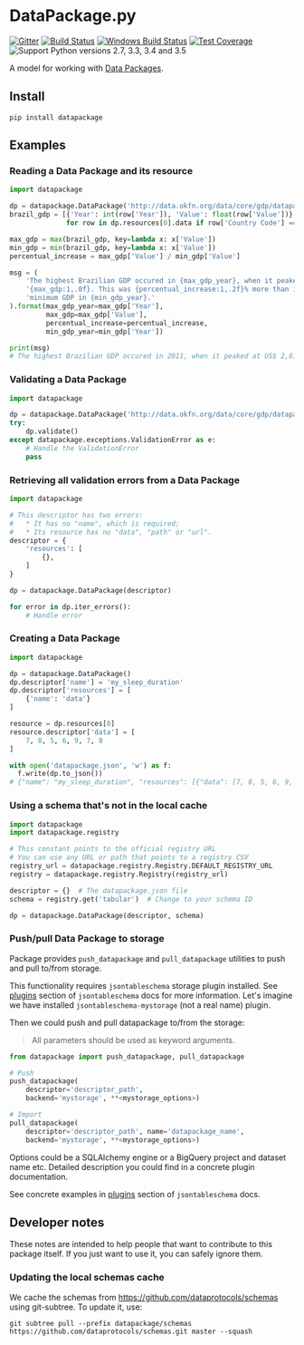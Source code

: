 # DataPackage.py

[![Gitter](https://img.shields.io/gitter/room/frictionlessdata/chat.svg)](https://gitter.im/frictionlessdata/chat)
[![Build Status](https://travis-ci.org/frictionlessdata/datapackage-py.svg?branch=master)](https://travis-ci.org/frictionlessdata/datapackage-py)
[![Windows Build Status](https://ci.appveyor.com/api/projects/status/github/frictionlessdata/datapackage-py?branch=master&svg=true)](https://ci.appveyor.com/project/vitorbaptista/datapackage-py)
[![Test Coverage](https://coveralls.io/repos/frictionlessdata/datapackage-py/badge.svg?branch=master&service=github)](https://coveralls.io/github/frictionlessdata/datapackage-py)
![Support Python versions 2.7, 3.3, 3.4 and 3.5](https://img.shields.io/badge/python-2.7%2C%203.3%2C%203.4%2C%203.5-blue.svg)

A model for working with [Data Packages].

  [Data Packages]: http://dataprotocols.org/data-packages/

## Install

```
pip install datapackage
```

## Examples


### Reading a Data Package and its resource

```python
import datapackage

dp = datapackage.DataPackage('http://data.okfn.org/data/core/gdp/datapackage.json')
brazil_gdp = [{'Year': int(row['Year']), 'Value': float(row['Value'])}
              for row in dp.resources[0].data if row['Country Code'] == 'BRA']

max_gdp = max(brazil_gdp, key=lambda x: x['Value'])
min_gdp = min(brazil_gdp, key=lambda x: x['Value'])
percentual_increase = max_gdp['Value'] / min_gdp['Value']

msg = (
    'The highest Brazilian GDP occured in {max_gdp_year}, when it peaked at US$ '
    '{max_gdp:1,.0f}. This was {percentual_increase:1,.2f}% more than its '
    'minimum GDP in {min_gdp_year}.'
).format(max_gdp_year=max_gdp['Year'],
         max_gdp=max_gdp['Value'],
         percentual_increase=percentual_increase,
         min_gdp_year=min_gdp['Year'])

print(msg)
# The highest Brazilian GDP occured in 2011, when it peaked at US$ 2,615,189,973,181. This was 172.44% more than its minimum GDP in 1960.
```

### Validating a Data Package

```python
import datapackage

dp = datapackage.DataPackage('http://data.okfn.org/data/core/gdp/datapackage.json')
try:
    dp.validate()
except datapackage.exceptions.ValidationError as e:
    # Handle the ValidationError
    pass
```

### Retrieving all validation errors from a Data Package

```python
import datapackage

# This descriptor has two errors:
#   * It has no "name", which is required;
#   * Its resource has no "data", "path" or "url".
descriptor = {
    'resources': [
        {},
    ]
}

dp = datapackage.DataPackage(descriptor)

for error in dp.iter_errors():
    # Handle error
```

### Creating a Data Package

```python
import datapackage

dp = datapackage.DataPackage()
dp.descriptor['name'] = 'my_sleep_duration'
dp.descriptor['resources'] = [
    {'name': 'data'}
]

resource = dp.resources[0]
resource.descriptor['data'] = [
    7, 8, 5, 6, 9, 7, 8
]

with open('datapackage.json', 'w') as f:
  f.write(dp.to_json())
# {"name": "my_sleep_duration", "resources": [{"data": [7, 8, 5, 6, 9, 7, 8], "name": "data"}]}
```

### Using a schema that's not in the local cache

```python
import datapackage
import datapackage.registry

# This constant points to the official registry URL
# You can use any URL or path that points to a registry CSV
registry_url = datapackage.registry.Registry.DEFAULT_REGISTRY_URL
registry = datapackage.registry.Registry(registry_url)

descriptor = {}  # The datapackage.json file
schema = registry.get('tabular')  # Change to your schema ID

dp = datapackage.DataPackage(descriptor, schema)
```

### Push/pull Data Package to storage

Package provides `push_datapackage` and `pull_datapackage` utilities to
push and pull to/from storage.

This functionality requires `jsontableschema` storage plugin installed. See
[plugins](#https://github.com/frictionlessdata/jsontableschema-py#plugins)
section of `jsontableschema` docs for more information. Let's imagine
we have installed `jsontableschema-mystorage` (not a real name) plugin.

Then we could push and pull datapackage to/from the storage:

> All parameters should be used as keyword arguments.

```python
from datapackage import push_datapackage, pull_datapackage

# Push
push_datapackage(
    descriptor='descriptor_path',
    backend='mystorage', **<mystorage_options>)

# Import
pull_datapackage(
    descriptor='descriptor_path', name='datapackage_name',
    backend='mystorage', **<mystorage_options>)
```

Options could be a SQLAlchemy engine or a BigQuery project and dataset name etc.
Detailed description you could find in a concrete plugin documentation.

See concrete examples in
[plugins](#https://github.com/frictionlessdata/jsontableschema-py#plugins)
section of `jsontableschema` docs.

## Developer notes

These notes are intended to help people that want to contribute to this
package itself. If you just want to use it, you can safely ignore them.

### Updating the local schemas cache

We cache the schemas from <https://github.com/dataprotocols/schemas>
using git-subtree. To update it, use:

    git subtree pull --prefix datapackage/schemas https://github.com/dataprotocols/schemas.git master --squash
